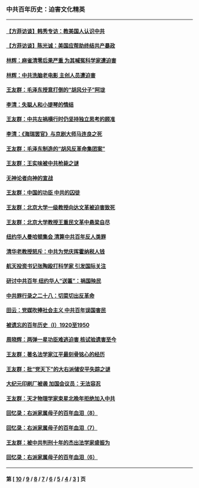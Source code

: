 ### 中共百年历史：迫害文化精英
---
#### [【方菲访谈】韩秀专访：教美国人认识中共](../../pages/nf1176111/n13821310.md?11070430) 
#### [【方菲访谈】陈光诚：美国应帮助终结共产暴政](../../pages/nf1176111/n13759521.md?11070430) 
#### [林辉：麻雀清零后果严重 为其喊冤科学家遭迫害](../../pages/nf1176111/n13746900.md?11070430) 
#### [林辉：中共洗脑老电影 主创人员遭迫害](../../pages/nf1176111/n13699437.md?11070430) 
#### [王友群：毛泽东授意打倒的“胡风分子”阿垅](../../pages/nf1176111/n13592541.md?11070430) 
#### [李清：失聪人和小提琴的情结](../../pages/nf1176111/n13459280.md?11070430) 
#### [王友群：中共左祸横行时仍坚持独立思考的顾准](../../pages/nf1176111/n13444722.md?11070430) 
#### [李清：《海瑞罢官》与京剧大师马连良之死](../../pages/nf1176111/n13412316.md?11070430) 
#### [王友群：毛泽东制造的“胡风反革命集团案”](../../pages/nf1176111/n13324909.md?11070430) 
#### [王友群：王实味被中共枪毙之谜](../../pages/nf1176111/n13307502.md?11070430) 
#### [无神论者向神的宣战](../../pages/nf1176111/n13281535.md?11070430) 
#### [王友群：中国的功臣 中共的囚徒](../../pages/nf1176111/n13291790.md?11070430) 
#### [王友群：北京大学一级教授向达文革被迫害致死](../../pages/nf1176111/n13150966.md?11070430) 
#### [王友群：北京大学教授王重民文革中悬梁自尽](../../pages/nf1176111/n13084645.md?11070430) 
#### [纽约华人曼哈顿集会 清算中共百年反人类罪](../../pages/nf1176111/n13084157.md?11070430) 
#### [清华老教授怒斥：中共为党庆挥霍纳税人钱](../../pages/nf1176111/n13071430.md?11070430) 
#### [航天投资书记张陶殴打科学家 引发国际关注](../../pages/nf1176111/n13069132.md?11070430) 
#### [研讨中共百年 纽约华人“送匾”：祸国殃民](../../pages/nf1176111/n13057367.md?11070430) 
#### [中共罪行录之二十八：切菜切出反革命](../../pages/nf1176111/n13030600.md?11070430) 
#### [田云：党媒吹捧社会主义 中共百年误国害民](../../pages/nf1176111/n13006682.md?11070430) 
#### [被遗忘的百年历史（I）1920至1950](../../pages/nf1176111/n12986411.md?11070430) 
#### [周晓辉：两弹一星功臣难逃迫害 核试验遗害至今](../../pages/nf1176111/n12974997.md?11070430) 
#### [王友群：著名法学家江平最刻骨铭心的经历](../../pages/nf1176111/n12970787.md?11070430) 
#### [王友群：批“党天下”的大右派储安平失踪之谜](../../pages/nf1176111/n12954229.md?11070430) 
#### [大纪元印刷厂被袭 加国会议员：无法容忍](../../pages/nf1176111/n12883028.md?11070430) 
#### [王友群：天才物理学家束星北晚年拒绝加入中共](../../pages/nf1176111/n12792913.md?11070430) 
#### [回忆录：右派家属母子的百年血泪（8）](../../pages/nf1176111/n12706196.md?11070430) 
#### [回忆录：右派家属母子的百年血泪（7）](../../pages/nf1176111/n12706191.md?11070430) 
#### [王友群：被中共判刑十年的杰出法学家盛振为](../../pages/nf1176111/n12706141.md?11070430) 
#### [回忆录：右派家属母子的百年血泪（6）](../../pages/nf1176111/n12698863.md?11070430) 

---
#### 第 [ [10](./10.md?11070430) / [9](./9.md?11070430) / [8](./8.md?11070430) / [7](./7.md?11070430) / [6](./6.md?11070430) / [5](./5.md?11070430) / [4](./4.md?11070430) / [3](./3.md?11070430) ] 页
